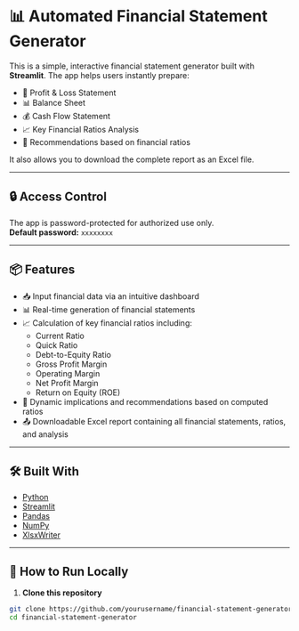 # 📊 Automated Financial Statement Generator

This is a simple, interactive financial statement generator built with **Streamlit**. The app helps users instantly prepare:

- 📃 Profit & Loss Statement  
- 📊 Balance Sheet  
- 💰 Cash Flow Statement  
- 📈 Key Financial Ratios Analysis  
- 📑 Recommendations based on financial ratios  

It also allows you to download the complete report as an Excel file.

---

## 🔒 Access Control

The app is password-protected for authorized use only.  
**Default password:** `xxxxxxxx`

---

## 📦 Features

- 📥 Input financial data via an intuitive dashboard  
- 📊 Real-time generation of financial statements  
- 📈 Calculation of key financial ratios including:
  - Current Ratio  
  - Quick Ratio  
  - Debt-to-Equity Ratio  
  - Gross Profit Margin  
  - Operating Margin  
  - Net Profit Margin  
  - Return on Equity (ROE)  
- 📑 Dynamic implications and recommendations based on computed ratios  
- 📤 Downloadable Excel report containing all financial statements, ratios, and analysis  

---

## 🛠️ Built With

- [Python](https://www.python.org/)
- [Streamlit](https://streamlit.io/)
- [Pandas](https://pandas.pydata.org/)
- [NumPy](https://numpy.org/)
- [XlsxWriter](https://xlsxwriter.readthedocs.io/)

---

## 🚀 How to Run Locally

1. **Clone this repository**

```bash
git clone https://github.com/yourusername/financial-statement-generator.git
cd financial-statement-generator
